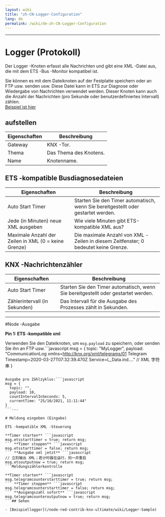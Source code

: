 ```yaml
---
layout: wiki
title: "zh-CN-Logger-Configuration"
lang: de
permalink: /wiki/de-zh-CN-Logger-Configuration
---
```

---


# Logger (Protokoll)

Der Logger -Knoten erfasst alle Nachrichten und gibt eine XML -Datei aus, die mit dem ETS -Bus -Monitor kompatibel ist.

Sie können es mit dem Dateiknoten auf der Festplatte speichern oder an FTP usw. senden usw. Diese Datei kann in ETS zur Diagnose oder Wiedergabe von Nachrichten verwendet werden.
Dieser Knoten kann auch die Anzahl der Nachrichten (pro Sekunde oder benutzerdefiniertes Intervall) zählen.<br/> <a href = "/node-red-contrib-knx-ultimate/wiki/logger-sample" target = "_ leer"> Beispiel ist hier </a>

## aufstellen

| Eigenschaften | Beschreibung |
|-|-|
| Gateway | KNX -Tor. |
| Thema | Das Thema des Knotens. |
| Name | Knotenname. |

## ETS -kompatible Busdiagnosedateien

|Eigenschaften |Beschreibung |
|-|-|
| Auto Start Timer | Starten Sie den Timer automatisch, wenn Sie bereitgestellt oder gestartet werden. |
|Jede (in Minuten) neue XML ausgeben | Wie viele Minuten gibt ETS-kompatible XML aus? |
| Maximale Anzahl der Zeilen in XML (0 = keine Grenze) | Die maximale Anzahl von XML -Zeilen in diesem Zeitfenster; 0 bedeutet keine Grenze.|

## KNX -Nachrichtenzähler

| Eigenschaften | Beschreibung |
|-|-|
| Auto Start Timer | Starten Sie den Timer automatisch, wenn Sie bereitgestellt oder gestartet werden.|
| Zählerintervall (in Sekunden) | Das Intervall für die Ausgabe des Prozesses zählt in Sekunden.|

---

#Node -Ausgabe

**Pin 1: ETS -kompatible xml**

Verwenden Sie den Dateiknoten, um `msg.payload` zu speichern, oder senden Sie ihn an FTP usw.```javascript
msg = {
  topic: "MyLogger",
  payload: "CommunicationLog xmlns=http://knx.org/xml/telegrams/01 Telegram Timestamp=2020-03-27T07:32:39.470Z Service=L_Data.ind...." // XML 字符串
}
``` **Pin 2: KNX -Nachrichtenanzahl**

Ausgabe pro Zählzyklus:```javascript
msg = {
  topic: "",
  payload: 10,
  countIntervalInSeconds: 5,
  currentTime: "25/10/2021, 11:11:44"
}
```---

# Meldung eingeben (Eingabe)

ETS -kompatible XML -Steuerung

**Timer starten** ```javascript
msg.etsstarttimer = true; return msg;
``` **Timer stoppen** ```javascript
msg.etsstarttimer = false; return msg;
``` **Ausgabe xml jetzt** ```javascript
// 立刻输出 XML；若计时器在运行，则一并重启
msg.etsoutputnow = true; return msg;
```Meldungszählerkontrolle

**Timer starten** ```javascript
msg.telegramcounterstarttimer = true; return msg;
``` **Timer stoppen** ```javascript
msg.telegramcounterstarttimer = false; return msg;
``` **Ausgangszahl sofort** ```javascript
msg.telegramcounteroutputnow = true; return msg;
```## Sehen

- [Beispiellogger](/node-red-contrib-knx-ultimate/wiki/Logger-Sample)
